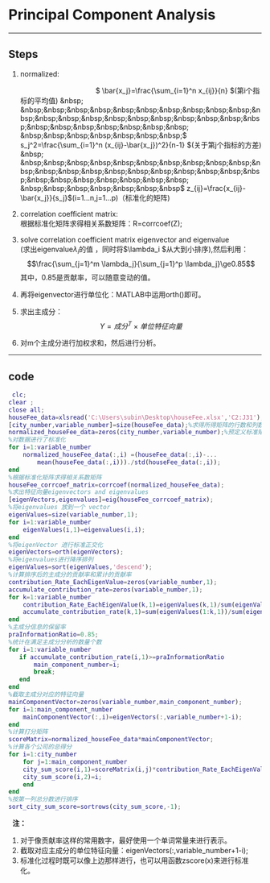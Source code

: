 # Principal  Component  Analysis
***
## Steps
1. normalized:

   &nbsp; &nbsp;&nbsp;&nbsp;&nbsp;&nbsp;&nbsp;&nbsp;&nbsp;&nbsp;&nbsp;&nbsp;&nbsp;&nbsp;&nbsp;&nbsp;&nbsp;&nbsp;&nbsp;&nbsp;&nbsp;&nbsp;&nbsp;&nbsp;&nbsp;&nbsp;&nbsp;&nbsp;&nbsp; &nbsp;&nbsp;&nbsp;&nbsp;&nbsp;&nbsp;&nbsp;$ \bar{x_j}=\frac{\sum_{i=1}^n x_{ij}}{n} $(第i个指标的平均值)  
    &nbsp; &nbsp;&nbsp;&nbsp;&nbsp;&nbsp;&nbsp;&nbsp;&nbsp;&nbsp;&nbsp;&nbsp;&nbsp;&nbsp;&nbsp;&nbsp;&nbsp;&nbsp;&nbsp;&nbsp;&nbsp;&nbsp;&nbsp;&nbsp;&nbsp;&nbsp;&nbsp;&nbsp;&nbsp; &nbsp;&nbsp;&nbsp;&nbsp;&nbsp;&nbsp;&nbsp;$ s_j^2=\frac{\sum_{i=1}^n (x_{ij}-\bar{x_j})^2}{n-1} $(关于第j个指标的方差)  
     &nbsp; &nbsp;&nbsp;&nbsp;&nbsp;&nbsp;&nbsp;&nbsp;&nbsp;&nbsp;&nbsp;&nbsp;&nbsp;&nbsp;&nbsp;&nbsp;&nbsp;&nbsp;&nbsp;&nbsp;&nbsp;&nbsp;&nbsp;&nbsp;&nbsp;&nbsp;&nbsp;&nbsp;&nbsp; &nbsp;&nbsp;&nbsp;&nbsp;&nbsp;&nbsp;&nbsp$ z_{ij}=\frac{x_{ij}-\bar{x_j}}{s_j}$(i=1...n,j=1...p)（标准化的矩阵) 
  
2. correlation coefficient matrix:  
    根据标准化矩阵求得相关系数矩阵：R=corrcoef(Z);

3. solve correlation coefficient matrix  eigenvector  and eigenvalue  
   (求出eigenvalue$\lambda_i$的值 ，同时将$\lambda_i $从大到小排序),然后利用：   
   $$\frac{\sum_{j=1}^m \lambda_j}{\sum_{j=1}^p \lambda_j}\ge0.85$$其中，0.85是贡献率，可以随意变动的值。 
    
    
4. 再将eigenvector进行单位化：MATLAB中运用orth()即可。
5. 求出主成分：  $$ Y={成分}^T\times{单位特征向量} $$
6.  对m个主成分进行加权求和，然后进行分析。 
***
## code
``` matlab
 clc;
clear ;
close all;
houseFee_data=xlsread('C:\Users\subin\Desktop\houseFee.xlsx','C2:J31');
[city_number,variable_number]=size(houseFee_data);%求得所得矩阵的行数和列数
normalized_houseFee_data=zeros(city_number,variable_number);%预定义标准矩阵
%对数据进行了标准化
for i=1:variable_number
    normalized_houseFee_data(:,i) =(houseFee_data(:,i)-...
        mean(houseFee_data(:,i)))./std(houseFee_data(:,i));
end
%根据标准化矩阵求得相关系数矩阵
houseFee_corrcoef_matrix=corrcoef(normalized_houseFee_data);
%求出特征向量eigenvectors and eigenvalues
[eigenVectors,eigenvalues]=eig(houseFee_corrcoef_matrix);
%将eigenvalues 放到一个 vector
eigenValues=size(variable_number,1);
for i=1:variable_number
    eigenValues(i,1)=eigenvalues(i,i);
end
%将eigenVector 进行标准正交化
eigenVectors=orth(eigenVectors);
%将eigenvalues进行降序排列
eigenValues=sort(eigenValues,'descend');
%计算排序后的主成分的贡献率和累计的贡献率
contribution_Rate_EachEigenValue=zeros(variable_number,1);
accumulate_contribution_rate=zeros(variable_number,1);
for k=1:variable_number
    contribution_Rate_EachEigenValue(k,1)=eigenValues(k,1)/sum(eigenValues);
    accumulate_contribution_rate(k,1)=sum(eigenValues(1:k,1))/sum(eigenValues);
end
%主成分信息的保留率
praInformationRatio=0.85;
%统计在满足主成分分析的数量个数
for i=1:variable_number
   if accumulate_contribution_rate(i,1)>=praInformationRatio
       main_component_number=i;
       break;
   end
end
%截取主成分对应的特征向量
mainComponentVector=zeros(variable_number,main_component_number);
for i=1:main_component_number
    mainComponentVector(:,i)=eigenVectors(:,variable_number+1-i);
end
%计算打分矩阵
scoreMatrix=normalized_houseFee_data*mainComponentVector;
%计算各个公司的总得分
for i=1:city_number
    for j=1:main_component_number
    city_sum_score(i,1)=scoreMatrix(i,j)*contribution_Rate_EachEigenValue(j,1);
    city_sum_score(i,2)=i;
    end
end
%按第一列总分数进行排序
sort_city_sum_score=sortrows(city_sum_score,-1);
```
&nbsp;&nbsp;**注：**
1. 对于像贡献率这样的常用数字，最好使用一个单词常量来进行表示。
2. 截取对应主成分的单位特征向量：eigenVectors(:,variable_number+1-i);
3. 标准化过程时既可以像上边那样进行，也可以用函数zscore(x)来进行标准化。

 
   


 

     
      

